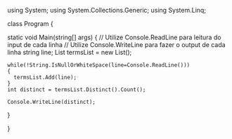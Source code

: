 using System;
using System.Collections.Generic;
using System.Linq;

class Program {
  
  static void Main(string[] args) {
    // Utilize Console.ReadLine para leitura do input de cada linha
    // Utilize Console.WriteLine para fazer o output de cada linha
    string line;
    List<string> termsList = new List<string>();
    
    while(!String.IsNullOrWhiteSpace(line=Console.ReadLine()))
    {
      termsList.Add(line);
    }
    int distinct = termsList.Distinct().Count();
            
    Console.WriteLine(distinct);  
    
    
  }

}
